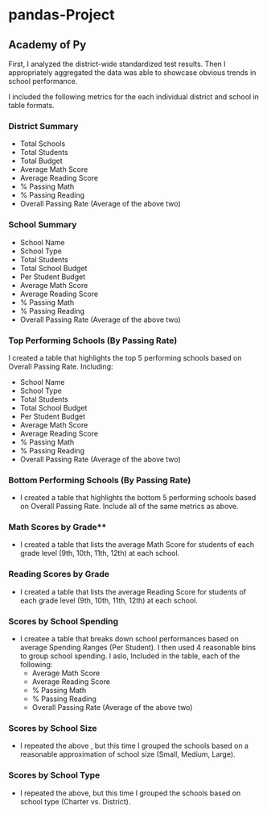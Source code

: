 # pandas-Project  

 

## Academy of Py 


First, I analyzed the district-wide standardized test results. Then I appropriately aggregated the data was able to showcase obvious trends in school performance.

I included the following metrics for the each individual district and school in table formats.

### District Summary 


  * Total Schools
  * Total Students
  * Total Budget
  * Average Math Score
  * Average Reading Score
  * % Passing Math
  * % Passing Reading
  * Overall Passing Rate (Average of the above two)

### School Summary


  * School Name
  * School Type
  * Total Students
  * Total School Budget
  * Per Student Budget
  * Average Math Score
  * Average Reading Score
  * % Passing Math
  * % Passing Reading
  * Overall Passing Rate (Average of the above two)

### Top Performing Schools (By Passing Rate)

I created a table that highlights the top 5 performing schools based on Overall Passing Rate. Including:
  * School Name
  * School Type
  * Total Students
  * Total School Budget
  * Per Student Budget
  * Average Math Score
  * Average Reading Score
  * % Passing Math
  * % Passing Reading
  * Overall Passing Rate (Average of the above two)

### Bottom Performing Schools (By Passing Rate)

* I created a table that highlights the bottom 5 performing schools based on Overall Passing Rate. Include all of the same metrics as above.

### Math Scores by Grade\*\*

* I created a table that lists the average Math Score for students of each grade level (9th, 10th, 11th, 12th) at each school.

### Reading Scores by Grade

* I created a table that lists the average Reading Score for students of each grade level (9th, 10th, 11th, 12th) at each school.

### Scores by School Spending

* I createe a table that breaks down school performances based on average Spending Ranges (Per Student). I then used 4 reasonable bins to group school spending. I aslo, Included in the table, each of the following:
  * Average Math Score
  * Average Reading Score
  * % Passing Math
  * % Passing Reading
  * Overall Passing Rate (Average of the above two)

### Scores by School Size

* I repeated the above , but this time I grouped the schools based on a reasonable approximation of school size (Small, Medium, Large).

### Scores by School Type

* I repeated the above, but this time I grouped the schools based on school type (Charter vs. District).  
